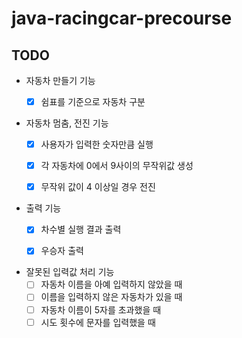# java-racingcar-precourse

## TODO
- 자동차 만들기 기능
  - [X] 쉼표를 기준으로 자동차 구분


- 자동차 멈춤, 전진 기능
  - [X] 사용자가 입력한 숫자만큼 실행
  - [X] 각 자동차에 0에서 9사이의 무작위값 생성
  - [X] 무작위 값이 4 이상일 경우 전진


- 출력 기능
  - [X] 차수별 실행 결과 출력
  - [X] 우승자 출력


- 잘못된 입력값 처리 기능
  - [ ] 자동차 이름을 아예 입력하지 않았을 때
  - [ ] 이름을 입력하지 않은 자동차가 있을 때
  - [ ] 자동차 이름이 5자를 초과했을 때
  - [ ] 시도 횟수에 문자를 입력했을 때